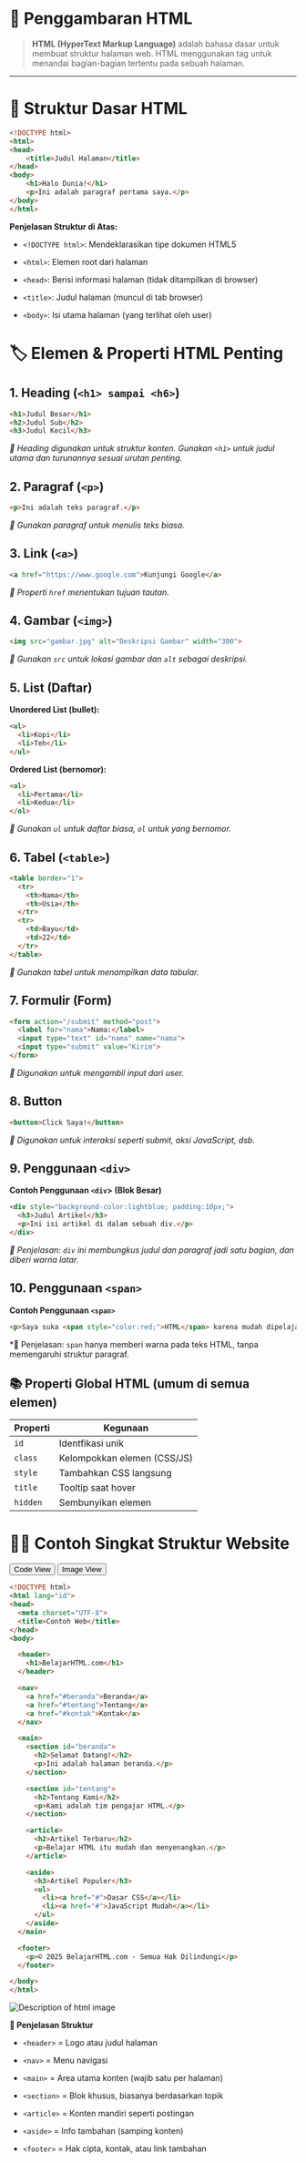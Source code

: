 # 📘 **Penggambaran HTML**
> **HTML (HyperText Markup Language)** adalah bahasa dasar untuk membuat struktur halaman web. HTML menggunakan tag untuk menandai bagian-bagian tertentu pada sebuah halaman.

---
# 🧩 **Struktur Dasar HTML**

```HTML
<!DOCTYPE html>
<html>
<head>
    <title>Judul Halaman</title>
</head>
<body>
    <h1>Halo Dunia!</h1>
    <p>Ini adalah paragraf pertama saya.</p>
</body>
</html>
```
**Penjelasan Struktur di Atas:**

- `<!DOCTYPE html>`: Mendeklarasikan tipe dokumen HTML5

- `<html>`: Elemen root dari halaman

- `<head>`: Berisi informasi halaman (tidak ditampilkan di browser)

- `<title>`: Judul halaman (muncul di tab browser)

- `<body>`: Isi utama halaman (yang terlihat oleh user)

# 🏷️ **Elemen & Properti HTML Penting**
## 1. Heading (`<h1> sampai <h6>`)

```HTML
<h1>Judul Besar</h1>
<h2>Judul Sub</h2>
<h3>Judul Kecil</h3>
```
*📌 Heading digunakan untuk struktur konten. Gunakan `<h1>` untuk judul utama dan turunannya sesuai urutan penting.*

## 2. Paragraf (`<p>`)

```HTML
<p>Ini adalah teks paragraf.</p>
```
*📌 Gunakan paragraf untuk menulis teks biasa.*

## 3. Link (`<a>`)
```HTML
<a href="https://www.google.com">Kunjungi Google</a>
```
*📌 Properti `href` menentukan tujuan tautan.*

## 4. Gambar (`<img>`)
```HTML
<img src="gambar.jpg" alt="Deskripsi Gambar" width="300">
```
*📌 Gunakan `src` untuk lokasi gambar dan `alt` sebagai deskripsi.*

## 5. List (Daftar)
**Unordered List (bullet):**
```HTML
<ul>
  <li>Kopi</li>
  <li>Teh</li>
</ul>
```
**Ordered List (bernomor):**
```HTML
<ol>
  <li>Pertama</li>
  <li>Kedua</li>
</ol>
```
*📌 Gunakan `ul` untuk daftar biasa, `ol` untuk yang bernomor.*

## 6. Tabel (`<table>`)
```HTML
<table border="1">
  <tr>
    <th>Nama</th>
    <th>Usia</th>
  </tr>
  <tr>
    <td>Bayu</td>
    <td>22</td>
  </tr>
</table>
```
*📌 Gunakan tabel untuk menampilkan data tabular.*

## 7. Formulir (Form)
```HTML
<form action="/submit" method="post">
  <label for="nama">Nama:</label>
  <input type="text" id="nama" name="nama">
  <input type="submit" value="Kirim">
</form>
```
*📌 Digunakan untuk mengambil input dari user.*

## 8. Button
```HTML
<button>Click Saya!</button>
```
*📌 Digunakan untuk interaksi seperti submit, aksi JavaScript, dsb.*

## 9. Penggunaan `<div>`
**Contoh Penggunaan `<div`> (Blok Besar)**
```HTML
<div style="background-color:lightblue; padding:10px;">
  <h3>Judul Artikel</h3>
  <p>Ini isi artikel di dalam sebuah div.</p>
</div>
```
*📌 Penjelasan: `div` ini membungkus judul dan paragraf jadi satu bagian, dan diberi warna latar.*

## 10. Penggunaan `<span>`
**Contoh Penggunaan `<span>`**
```HTML
<p>Saya suka <span style="color:red;">HTML</span> karena mudah dipelajari.</p>
```
*📌 Penjelasan: `span` hanya memberi warna pada teks HTML, tanpa memengaruhi struktur paragraf.

## 📚 Properti Global HTML (umum di semua elemen)

| Properti | Kegunaan |
|----------|----------|
|`id`|	Identfikasi unik|
|`class`|	Kelompokkan elemen (CSS/JS)|
|`style`|	Tambahkan CSS langsung |
|`title`|	Tooltip saat hover|
|`hidden`|	Sembunyikan elemen|

# 👨‍💻 **Contoh Singkat Struktur Website**

<div class="tab-container">
  <div class="tab-buttons">
    <button class="tab-button active" data-tab="code">Code View</button>
    <button class="tab-button" data-tab="image">Image View</button>
  </div>
   <div class="tab-content">
    <div class="tab-pane active" data-tab="code">

```HTML
<!DOCTYPE html>
<html lang="id">
<head>
  <meta charset="UTF-8">
  <title>Contoh Web</title>
</head>
<body>

  <header>
    <h1>BelajarHTML.com</h1>
  </header>

  <nav>
    <a href="#beranda">Beranda</a>
    <a href="#tentang">Tentang</a>
    <a href="#kontak">Kontak</a>
  </nav>

  <main>
    <section id="beranda">
      <h2>Selamat Datang!</h2>
      <p>Ini adalah halaman beranda.</p>
    </section>

    <section id="tentang">
      <h2>Tentang Kami</h2>
      <p>Kami adalah tim pengajar HTML.</p>
    </section>

    <article>
      <h2>Artikel Terbaru</h2>
      <p>Belajar HTML itu mudah dan menyenangkan.</p>
    </article>

    <aside>
      <h3>Artikel Populer</h3>
      <ul>
        <li><a href="#">Dasar CSS</a></li>
        <li><a href="#">JavaScript Mudah</a></li>
      </ul>
    </aside>
  </main>

  <footer>
    <p>© 2025 BelajarHTML.com - Semua Hak Dilindungi</p>
  </footer>

</body>
</html>
```
</div>
<div class="tab-pane" data-tab="image">

  ![Description of html image](../images/strukturweb.png)
</div>
</div>

**🎯 Penjelasan Struktur**
- `<header>` = Logo atau judul halaman

- `<nav>` = Menu navigasi

- `<main>` = Area utama konten (wajib satu per halaman)

- `<section>` = Blok khusus, biasanya berdasarkan topik

- `<article>` = Konten mandiri seperti postingan

- `<aside>` = Info tambahan (samping konten)

- `<footer>` = Hak cipta, kontak, atau link tambahan